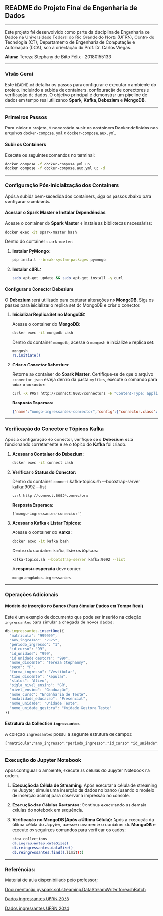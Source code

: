 ## README do Projeto Final de Engenharia de Dados

-----

Este projeto foi desenvolvido como parte da disciplina de Engenharia de Dados na Universidade Federal do Rio Grande do Norte (UFRN), Centro de Tecnologia (CT), Departamento de Engenharia de Computação e Automação (DCA), sob a orientação do Prof. Dr. Carlos Viegas.

**Aluna:** Tereza Stephany de Brito Félix - 20180155133

-----

### Visão Geral

Este `README.md` detalha os passos para configurar e executar o ambiente do projeto, incluindo a subida de containers, configuração de conectores e verificação de dados. O objetivo principal é demonstrar um pipeline de dados em tempo real utilizando **Spark**, **Kafka**, **Debezium** e **MongoDB**.

-----

### Primeiros Passos

Para iniciar o projeto, é necessário subir os containers Docker definidos nos arquivos `docker-compose.yml` e `docker-compose.aux.yml`.

#### Subir os Containers

Execute os seguintes comandos no terminal:

```bash
docker compose -f docker-compose.yml up
docker compose -f docker-compose.aux.yml up -d
```

-----

### Configuração Pós-Inicialização dos Containers

Após a subida bem-sucedida dos containers, siga os passos abaixo para configurar o ambiente.

#### Acessar o Spark Master e Instalar Dependências

Acesse o container do **Spark Master** e instale as bibliotecas necessárias:

```bash
docker exec -it spark-master bash
```

Dentro do container `spark-master`:

1.  **Instalar PyMongo:**

    ```bash
    pip install --break-system-packages pymongo
    ```

2.  **Instalar cURL:**

    ```bash
    sudo apt-get update && sudo apt-get install -y curl
    ```

#### Configurar o Conector Debezium

O **Debezium** será utilizado para capturar alterações no **MongoDB**. Siga os passos para inicializar o replica set do MongoDB e criar o conector.

1.  **Inicializar Replica Set no MongoDB:**

    Acesse o container do **MongoDB**:

    ```bash
    docker exec -it mongodb bash
    ```

    Dentro do container `mongodb`, acesse o `mongosh` e inicialize o replica set:

    ```bash
    mongosh
    rs.initiate()
    ```

2.  **Criar o Conector Debezium:**

    Retorne ao container do **Spark Master**. Certifique-se de que o arquivo `connector.json` esteja dentro da pasta `myfiles`, execute o comando para criar o conector:

    ```bash
    curl -X POST http://connect:8083/connectors -H "Content-Type: application/json" -d @myfiles/connector.json
    ```

    **Resposta Esperada:**

    ```json
    {"name":"mongo-ingressantes-connector","config":{"connector.class":"io.debezium.connector.mongodb.MongoDbConnector","tasks.max":"1","mongodb.hosts":"mongodb:27017","mongodb.connection.string":"mongodb://mongodb:27017/?replicaSet=rs0","mongodb.name":"mongo-monitor","topic.prefix":"mongo","database.include.list":"engdados","collection.include.list":"engdados.ingressantes","mongodb.ssl.enabled":"false","name":"mongo-ingressantes-connector"},"tasks":[],"type":"source"}
    ```

-----

### Verificação do Conector e Tópicos Kafka

Após a configuração do conector, verifique se o **Debezium** está funcionando corretamente e se o tópico do **Kafka** foi criado.

1.  **Acessar o Container do Debezium:**

    ```bash
    docker exec -it connect bash
    ```

2.  **Verificar o Status do Conector:**

    Dentro do container `connect`:kafka-topics.sh --bootstrap-server kafka:9092 --list

    ```bash
    curl http://connect:8083/connectors
    ```

    **Resposta Esperada:**

    ```
    ["mongo-ingressantes-connector"]
    ```

3.  **Acessar o Kafka e Listar Tópicos:**

    Acesse o container do **Kafka**:

    ```bash
    docker exec -it kafka bash
    ```

    Dentro do container `kafka`, liste os tópicos:

    ```bash
    kafka-topics.sh --bootstrap-server kafka:9092 --list
    ```

    A **resposta esperada** deve conter:

    ```
    mongo.engdados.ingressantes
    ```

-----

### Operações Adicionais

#### Modelo de Inserção no Banco (Para Simular Dados em Tempo Real)

Este é um exemplo de documento que pode ser inserido na coleção `ingressantes` para simular a chegada de novos dados:

```javascript
db.ingressantes.insertOne({
  "matricula": "999999",
  "ano_ingresso": "2025",
  "periodo_ingresso": "1",
  "id_curso": "99",
  "id_unidade": "999",
  "id_unidade_gestora": "999",
  "nome_discente": "Tereza Stephanny",
  "sexo": "F",
  "forma_ingresso": "Vestibular",
  "tipo_discente": "Regular",
  "status": "Ativo",
  "sigla_nivel_ensino": "GR",
  "nivel_ensino": "Graduação",
  "nome_curso": "Engenharia de Teste",
  "modalidade_educacao": "Presencial",
  "nome_unidade": "Unidade Teste",
  "nome_unidade_gestora": "Unidade Gestora Teste"
})
```

#### Estrutura da Collection `ingressantes`

A coleção `ingressantes` possui a seguinte estrutura de campos:

```
["matricula";"ano_ingresso";"periodo_ingresso";"id_curso";"id_unidade";"id_unidade_gestora";"nome_discente";"sexo";"forma_ingresso";"tipo_discente";"status";"sigla_nivel_ensino";"nivel_ensino";"nome_curso";"modalidade_educacao";"nome_unidade";"nome_unidade_gestora"]
```

-----

### Execução do Jupyter Notebook

Após configurar o ambiente, execute as células do Jupyter Notebook na ordem.

1.  **Execução da Célula de Streaming:**
    Após executar a célula de streaming no Jupyter, simule uma inserção de dados no banco (usando o modelo de inserção acima) para observar a impressão no console.

2.  **Execução das Células Restantes:**
    Continue executando as demais células do notebook em sequência.

3.  **Verificação no MongoDB (Após a Última Célula):**
    Após a execução da última célula do Jupyter, acesse novamente o container do **MongoDB** e execute os seguintes comandos para verificar os dados:

    ```bash
    show collections
    db.ingressantes.dataSize()
    db.reingressantes.dataSize()
    db.reingressantes.find().limit(5)
    ```

------
### Referências: 

Material de aula disponibiliado pelo professor;

[Documentação pyspark.sql.streaming.DataStreamWriter.foreachBatch](https://spark.apache.org/docs/3.5.5/api/python/reference/pyspark.ss/api/pyspark.sql.streaming.DataStreamWriter.foreachBatch.html)

[Dados ingressantes UFRN 2023](https://dados.ufrn.br/dataset/discentes/resource/7c88d1ec-3e83-41b3-9487-c5402fb82c6e)

[Dados ingressantes UFRN 2024](https://dados.ufrn.br/dataset/discentes/resource/d271d842-929e-4d85-a1a8-c89cbdadb95d?inner_span=True)
